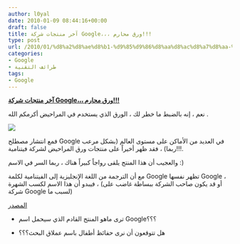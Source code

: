 ```yaml
---
author: l0yal
date: 2010-01-09 08:44:16+00:00
draft: false
title: آخر منتجات شركة Google،،، ورق محارم!!!
type: post
url: /2010/01/%d8%a2%d8%ae%d8%b1-%d9%85%d9%86%d8%aa%d8%ac%d8%a7%d8%aa-%d8%b4%d8%b1%d9%83%d8%a9-google%d8%8c%d8%8c%d8%8c-%d9%88%d8%b1%d9%82-%d9%85%d8%ad%d8%a7%d8%b1%d9%85/
categories:
- Google
- طرائف التقنية
tags:
- Google
---
```


[**آخر منتجات شركة Google،،، ورق محارم!!!**](http://www.it-scoop.com/2010/01/%d8%a2%d8%ae%d8%b1-%d9%85%d9%86%d8%aa%d8%ac%d8%a7%d8%aa-%d8%b4%d8%b1%d9%83%d8%a9-google%d8%8c%d8%8c%d8%8c-%d9%88%d8%b1%d9%82-%d9%85%d8%ad%d8%a7%d8%b1%d9%85/)


نعم ، إنه بالضبط ما خطر لك ، الورق الذي يستخدم في المراحيض أكرمكم الله .

[![](http://www.it-scoop.com/wp-content/uploads/2010/01/paper.jpg)
](http://www.it-scoop.com/2010/01/%d8%a2%d8%ae%d8%b1-%d9%85%d9%86%d8%aa%d8%ac%d8%a7%d8%aa-%d8%b4%d8%b1%d9%83%d8%a9-google%d8%8c%d8%8c%d8%8c-%d9%88%d8%b1%d9%82-%d9%85%d8%ad%d8%a7%d8%b1%d9%85/)

فمع انتشار مصطلح Google في العديد من الأماكن على مستوى العالم (بشكل مرعب ربما) ، فقد ظهر أخيراً على منتجات ورق المراحيض لشركة فيتنامية!!!.

والعجيب أن هذا المنتج يلقى رواجاً كبيراً هناك ، ربما السر في الاسم :)

مع أن الترجمة من اللغة الإنجليزية إلى الفيتنامية لكلمة Google تظهر نفسها Google ، فيبدو أن هذا الاسم لكسب الشهرة ، (أو قد يكون صاحب الشركة ببساطة غاضب على شركة Google لسبب ما)

[المصدر](http://mashable.com/2010/01/08/google-is-going-down-the-toilet-pic/)

- ترى ماهو المنتج القادم الذي سيحمل اسم Google؟؟؟

- هل تتوقعون أن نرى حفائظ أطفال باسم عملاق البحث؟؟؟
